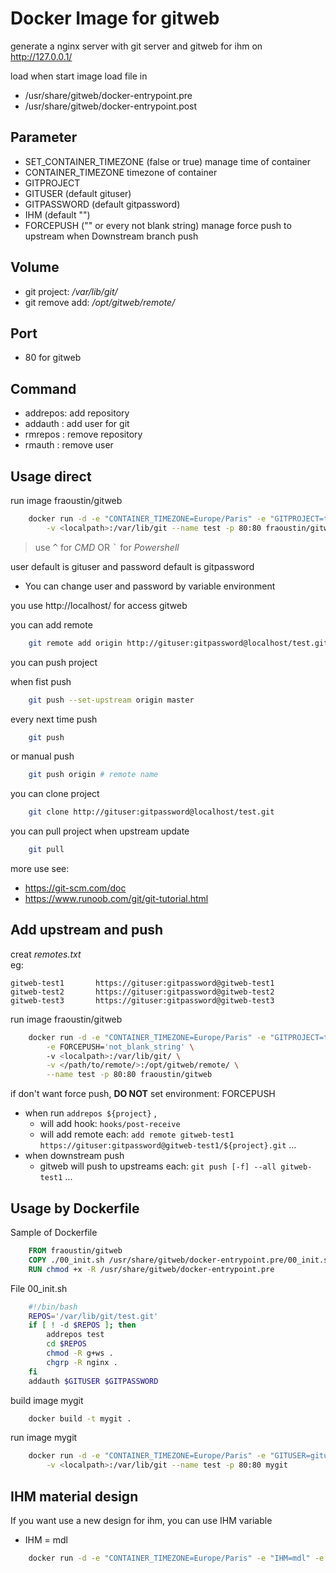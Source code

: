 # Docker Image for gitweb

generate a nginx server with git server and gitweb for ihm on http://127.0.0.1/

load when start image load file in

- /usr/share/gitweb/docker-entrypoint.pre
- /usr/share/gitweb/docker-entrypoint.post

## Parameter

- SET_CONTAINER_TIMEZONE (false or true) manage time of container
- CONTAINER_TIMEZONE timezone of container
- GITPROJECT
- GITUSER (default gituser)
- GITPASSWORD (default gitpassword)
- IHM (default "")
- FORCEPUSH ("" or every not blank string) manage force push to upstream when Downstream branch push

## Volume

- git project: */var/lib/git/*
- git remove add: */opt/gitweb/remote/*

## Port

- 80 for gitweb

## Command

- addrepos: add repository
- addauth : add user for git
- rmrepos : remove repository
- rmauth : remove user

## Usage direct

run image fraoustin/gitweb
```bash
    docker run -d -e "CONTAINER_TIMEZONE=Europe/Paris" -e "GITPROJECT=test" \
        -v <localpath>:/var/lib/git --name test -p 80:80 fraoustin/gitweb
```
> use <kbd>^</kbd> for *CMD* OR <kbd>`</kbd> for *Powershell* 

user default is gituser and password default is gitpassword 
- You can change user and password by variable environment

you use http://localhost/ for access gitweb

you can add remote
```bash
    git remote add origin http://gituser:gitpassword@localhost/test.git
```
you can push project

when fist push
```bash
    git push --set-upstream origin master
```
every next time push
```bash
    git push
```
or manual push
```bash
    git push origin # remote name
```
you can clone project
```bash
    git clone http://gituser:gitpassword@localhost/test.git
```
you can pull project when upstream update
```bash
    git pull
```
more use see:
- https://git-scm.com/doc
- https://www.runoob.com/git/git-tutorial.html



## Add upstream and push

creat *remotes.txt*  
eg:
```text
gitweb-test1       https://gituser:gitpassword@gitweb-test1
gitweb-test2       https://gituser:gitpassword@gitweb-test2
gitweb-test3       https://gituser:gitpassword@gitweb-test3
```
run image fraoustin/gitweb
```bash
    docker run -d -e "CONTAINER_TIMEZONE=Europe/Paris" -e "GITPROJECT=test" \
        -e FORCEPUSH='not_blank_string' \ 
        -v <localpath>:/var/lib/git/ \
        -v </path/to/remote/>:/opt/gitweb/remote/ \
        --name test -p 80:80 fraoustin/gitweb
```
if don't want force push, **DO NOT** set environment: FORCEPUSH  

- when run `addrepos ${project}` ,
    - will add hook: `hooks/post-receive`
    - will add remote each: `add remote gitweb-test1 https://gituser:gitpassword@gitweb-test1/${project}.git` ...
- when downstream push
    - gitweb will push to upstreams each: `git push [-f] --all gitweb-test1` ...

## Usage by Dockerfile

Sample of Dockerfile
```Dockerfile
    FROM fraoustin/gitweb
    COPY ./00_init.sh /usr/share/gitweb/docker-entrypoint.pre/00_init.sh
    RUN chmod +x -R /usr/share/gitweb/docker-entrypoint.pre
```
File 00_init.sh
```bash
    #!/bin/bash
    REPOS='/var/lib/git/test.git'
    if [ ! -d $REPOS ]; then
        addrepos test
        cd $REPOS
        chmod -R g+ws .
        chgrp -R nginx .
    fi
    addauth $GITUSER $GITPASSWORD
```
build image mygit
```bash
    docker build -t mygit .
```
run image mygit
```bash
    docker run -d -e "CONTAINER_TIMEZONE=Europe/Paris" -e "GITUSER=gituser" -e "GITPASSWORD=gitpassword" \
        -v <localpath>:/var/lib/git --name test -p 80:80 mygit
```



## IHM material design

If you want use a new design for ihm, you can use IHM variable

- IHM = mdl
```bash
    docker run -d -e "CONTAINER_TIMEZONE=Europe/Paris" -e "IHM=mdl" -e "GITPROJECT=test" -v <localpath>:/var/lib/git --name test -p 80:80 fraoustin/gitweb
```
